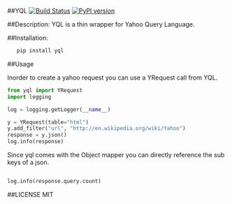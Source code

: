 ##YQL
[![Build Status](https://travis-ci.org/plasmashadow/yql.svg?branch=master)](https://travis-ci.org/plasmashadow/yql)
[![PyPI version](https://badge.fury.io/py/yql.svg)](http://badge.fury.io/py/yql)

##Description:
YQL is a thin wrapper for Yahoo Query Language.

##Installation:

```python
   pip install yql

```

##Usage

Inorder to create a yahoo request you can use a YRequest call from YQL.

```python
from yql import YRequest
import logging

log = logging.getLogger(__name__)

y = YRequest(table="html")
y.add_filter("url", "http://en.wikipedia.org/wiki/Yahoo")
response = y.json()
log.info(response)

```
Since yql comes with the Object mapper you can directly reference the
sub keys of a json.

```python

log.info(response.query.count)

```

##LICENSE
MIT
